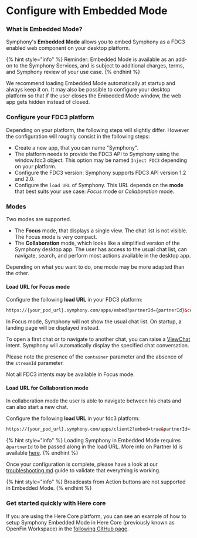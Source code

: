# Configure with Embedded Mode

### **What is Embedded Mode?**

Symphony's **Embedded Mode** allows you to embed Symphony as a FDC3 enabled web component on your desktop platform.&#x20;

{% hint style="info" %}
Reminder: Embedded Mode is available as an add-on to the Symphony Services, and is subject to additional charges, terms, and Symphony review of your use case.&#x20;
{% endhint %}

We recommend loading Embedded Mode automatically at startup and always keep it on. It may also be possible to configure your desktop platform so that if the user closes the Embedded Mode window, the web app gets hidden instead of closed.

### Configure your FDC3 platform

Depending on your platform, the following steps will slightly differ. However the configuration will roughly consist in the following steps:

* Create a new app, that you can name "Symphony".
* The platform needs to provide the FDC3 API to Symphony using the window.fdc3 object. This option may be named `Inject FDC3` depending on your platform.
* Configure the FDC3 version:  Symphony supports FDC3 API version 1.2 and 2.0.&#x20;
* Configure the `load URL` of Symphony. This URL depends on the **mode** that best suits your use case: _Focus_ mode or _Collaboration_ mode.&#x20;

### Modes

Two modes are supported.

* The **Focus** mode, that displays a single view. The chat list is not visible. The Focus mode is very compact.
* The **Collaboration** mode, which looks like a simplified version of the Symphony desktop app. The user has access to the usual chat list, can navigate, search, and perform most actions available in the desktop app.

Depending on what you want to do, one mode may be more adapted than the other.

#### **Load URL for Focus mode**

Configure the following **load URL** in your FDC3 platform:

```html
https://{your_pod_url}.symphony.com/apps/embed?partnerId={partnerId}&container=true&mode=dark&condensed=true
```

In Focus mode, Symphony will not show the usual chat list. On startup, a landing page will be displayed instead.

To open a first chat or to navigate to another chat, you can raise a [ViewChat ](../fdc3-intents/#view-chat)intent. Symphony will automatically display the specified chat conversation.

Please note the presence of the `container` parameter and the absence of the `streamId` parameter.

Not all FDC3 intents may be available in Focus mode.

#### **Load URL for Collaboration mode**

In collaboration mode the user is able to navigate between his chats and can also start a new chat.&#x20;

Configure the following **load URL** in your fdc3 platform:

```html
https://{your_pod_url}.symphony.com/apps/client2?embed=true&partnerId={partnerId}&mode=dark&condensed=true
```

{% hint style="info" %}
Loading Symphony in Embedded Mode requires a`partnerId` to be passed along in the load URL. More info on Partner Id is available [here](../../embedded-mode/pricing-tiers.md#partner-id).
{% endhint %}

Once your configuration is complete, please have a look at our [troubleshooting.md](troubleshooting.md "mention") guide to validate that everything is working.

{% hint style="info" %}
Broadcasts from Action buttons are not supported in Embedded Mode.&#x20;
{% endhint %}

### Get started quickly with Here core

If you are using the Here Core platform, you can see an example of how to setup Symphony Embedded Mode in Here Core (previously known as OpenFin Workspace) in the [following GitHub page](https://github.com/built-on-openfin/contest-starter/blob/main/workspace/symphony/challenge-2023/README.md).
